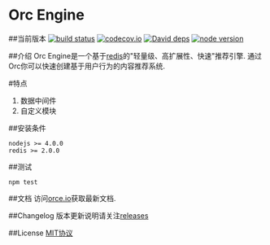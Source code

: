 Orc Engine
=

##当前版本
[![build status][travis-image]][travis-url]
[![codecov.io][codecov-image]][codecov-url]
[![David deps][david-image]][david-url]
[![node version][node-image]][node-url]

[travis-url]: https://travis-ci.org/baka397/Orc-Engine
[travis-image]: https://img.shields.io/travis/baka397/Orc-Engine/develop.svg?style=flat-square
[codecov-image]: https://img.shields.io/codecov/c/github/baka397/Orc-Engine/develop.svg?style=flat-square
[codecov-url]: https://codecov.io/github/baka397/Orc-Engine?branch=develop
[david-image]: https://img.shields.io/david/baka397/Orc-Engine.svg?style=flat-square
[david-url]: https://david-dm.org/baka397/Orc-Engine
[node-image]: https://img.shields.io/badge/node.js-%3E=_4.2-green.svg?style=flat-square
[node-url]: http://nodejs.org/download/

##介绍
Orc Engine是一个基于[redis](http://redis.io/)的"轻量级、高扩展性、快速"推荐引擎. 
通过Orc你可以快速创建基于用户行为的内容推荐系统.

#特点
1. 数据中间件
2. 自定义模块

##安装条件
```
nodejs >= 4.0.0
redis >= 2.0.0
```

##测试
```
npm test
```

##文档
访问[orce.io](https://orce.io)获取最新文档.

##Changelog
版本更新说明请关注[releases](https://github.com/baka397/Orc-Engine/releases)

##License
[MIT协议](https://opensource.org/licenses/MIT)